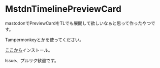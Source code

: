 # MstdnTimelinePreviewCard
mastodonでPreviewCardをTLでも展開して欲しいなぁと思って作ったやつです。

Tampermonkeyとかを使ってください。

[ここから](https://github.com/theoria24/MstdnTimelinePreviewCard/raw/master/MstdnTLCard.user.js)インストール。

Issue、プルリク歓迎です。
